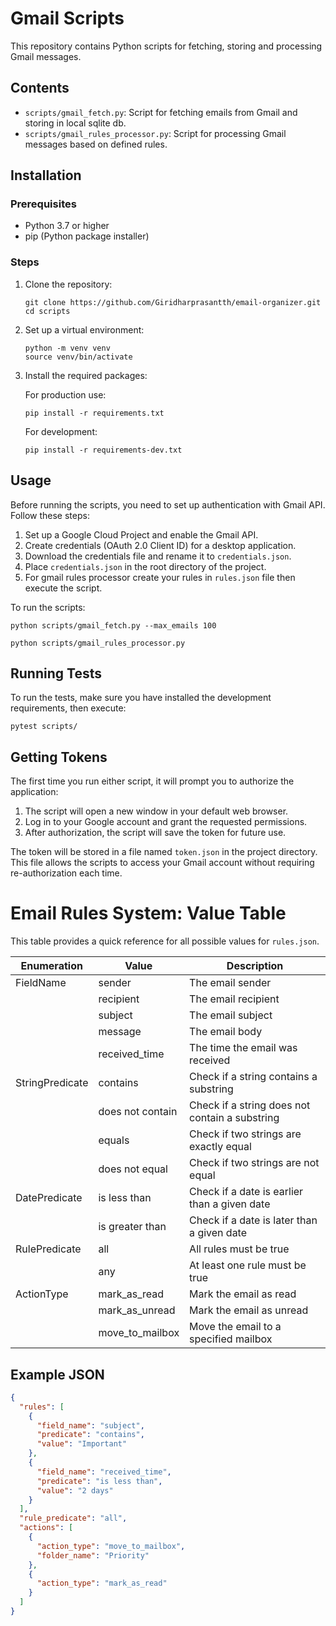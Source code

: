 # Gmail Scripts

This repository contains Python scripts for fetching, storing and processing Gmail messages.

## Contents

- `scripts/gmail_fetch.py`: Script for fetching emails from Gmail and storing in local sqlite db.
- `scripts/gmail_rules_processor.py`: Script for processing Gmail messages based on defined rules.

## Installation

### Prerequisites

- Python 3.7 or higher
- pip (Python package installer)

### Steps

1. Clone the repository:

   ```
   git clone https://github.com/Giridharprasantth/email-organizer.git
   cd scripts
   ```

2. Set up a virtual environment:

   ```
   python -m venv venv
   source venv/bin/activate
   ```

3. Install the required packages:

   For production use:

   ```
   pip install -r requirements.txt
   ```

   For development:

   ```
   pip install -r requirements-dev.txt
   ```

## Usage

Before running the scripts, you need to set up authentication with Gmail API. Follow these steps:

1. Set up a Google Cloud Project and enable the Gmail API.
2. Create credentials (OAuth 2.0 Client ID) for a desktop application.
3. Download the credentials file and rename it to `credentials.json`.
4. Place `credentials.json` in the root directory of the project.
5. For gmail rules processor create your rules in `rules.json` file then execute the script.

To run the scripts:

```
python scripts/gmail_fetch.py --max_emails 100
```

```
python scripts/gmail_rules_processor.py
```

## Running Tests

To run the tests, make sure you have installed the development requirements, then execute:

```
pytest scripts/
```

## Getting Tokens

The first time you run either script, it will prompt you to authorize the application:

1. The script will open a new window in your default web browser.
2. Log in to your Google account and grant the requested permissions.
3. After authorization, the script will save the token for future use.

The token will be stored in a file named `token.json` in the project directory. This file allows the scripts to access your Gmail account without requiring re-authorization each time.

# Email Rules System: Value Table

This table provides a quick reference for all possible values for `rules.json`.

| Enumeration     | Value            | Description                                    |
| --------------- | ---------------- | ---------------------------------------------- |
| FieldName       | sender           | The email sender                               |
|                 | recipient        | The email recipient                            |
|                 | subject          | The email subject                              |
|                 | message          | The email body                                 |
|                 | received_time    | The time the email was received                |
| StringPredicate | contains         | Check if a string contains a substring         |
|                 | does not contain | Check if a string does not contain a substring |
|                 | equals           | Check if two strings are exactly equal         |
|                 | does not equal   | Check if two strings are not equal             |
| DatePredicate   | is less than     | Check if a date is earlier than a given date   |
|                 | is greater than  | Check if a date is later than a given date     |
| RulePredicate   | all              | All rules must be true                         |
|                 | any              | At least one rule must be true                 |
| ActionType      | mark_as_read     | Mark the email as read                         |
|                 | mark_as_unread   | Mark the email as unread                       |
|                 | move_to_mailbox  | Move the email to a specified mailbox          |

## Example JSON

```json
{
  "rules": [
    {
      "field_name": "subject",
      "predicate": "contains",
      "value": "Important"
    },
    {
      "field_name": "received_time",
      "predicate": "is less than",
      "value": "2 days"
    }
  ],
  "rule_predicate": "all",
  "actions": [
    {
      "action_type": "move_to_mailbox",
      "folder_name": "Priority"
    },
    {
      "action_type": "mark_as_read"
    }
  ]
}
```
